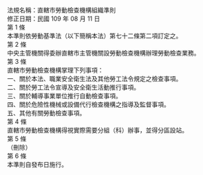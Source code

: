 法規名稱：直轄市勞動檢查機構組織準則  
修正日期：民國 109 年 08 月 11 日  
第 1 條  
本準則依勞動基準法（以下簡稱本法）第七十二條第二項訂定之。  
第 2 條  
中央主管機關得委辦直轄市主管機關設勞動檢查機構辦理勞動檢查業務。  
第 3 條  
直轄市勞動檢查機構掌理下列事項：  
一、關於本法、職業安全衛生法及其他勞工法令規定之檢查事項。  
二、關於勞工法令宣導及安全衛生活動推行事項。  
三、關於輔導事業單位推行自動檢查事項。  
四、關於危險性機械或設備代行檢查機構之指導及監督事項。  
五、其他有關勞動檢查事項。  
第 4 條  
直轄市勞動檢查機構得視實際需要分組（科）辦事，並得分區設站。  
第 5 條  
（刪除）  
第 6 條  
本準則自發布日施行。  


